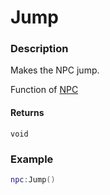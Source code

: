 # Jump

### Description

Makes the NPC jump.

Function of [NPC](/classes/NPC/)

#### Returns

`void`

### Example

```lua
npc:Jump()
```
